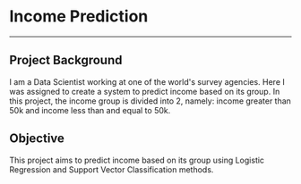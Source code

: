 # Income Prediction
---

## Project Background
I am a Data Scientist working at one of the world's survey agencies. Here I was assigned to create a system to predict income based on its group. In this project, the income group is divided into 2, namely: income greater than 50k and income less than and equal to 50k.

## Objective
This project aims to predict income based on its group using Logistic Regression and Support Vector Classification methods.
